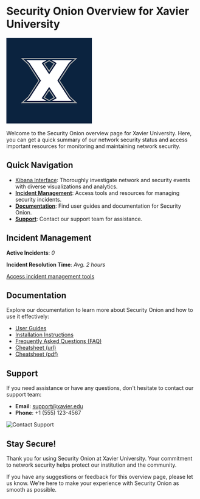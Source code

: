 # Security Onion Overview for Xavier University

![Xavier University Logo](xavier.png)

Welcome to the Security Onion overview page for Xavier University. Here, you can get a quick summary of our network security status and access important resources for monitoring and maintaining network security.

## Quick Navigation

- [Kibana Interface](https://172.16.1.25/kibana): Thoroughly investigate network and security events with diverse visualizations and analytics.
- [**Incident Management**](#incident-management): Access tools and resources for managing security incidents.
- [**Documentation**](#documentation): Find user guides and documentation for Security Onion.
- [**Support**](#support): Contact our support team for assistance.


## Incident Management

**Active Incidents**: _0_

**Incident Resolution Time**: _Avg. 2 hours_

[Access incident management tools](incident-management.md)

## Documentation

Explore our documentation to learn more about Security Onion and how to use it effectively:

- [User Guides](user-guides.md)
- [Installation Instructions](installation-instructions.md)
- [Frequently Asked Questions (FAQ)](faq.md)
- [Cheatsheet (url)](https://172.16.1.25/docs/cheatsheet.pdf)
- [Cheatsheet (pdf)](cheatsheet.pdf)

## Support

If you need assistance or have any questions, don't hesitate to contact our support team:

- **Email**: support@xavier.edu
- **Phone**: +1 (555) 123-4567

![Contact Support](contact_support.png)

## Stay Secure!

Thank you for using Security Onion at Xavier University. Your commitment to network security helps protect our institution and the community.

If you have any suggestions or feedback for this overview page, please let us know. We're here to make your experience with Security Onion as smooth as possible.